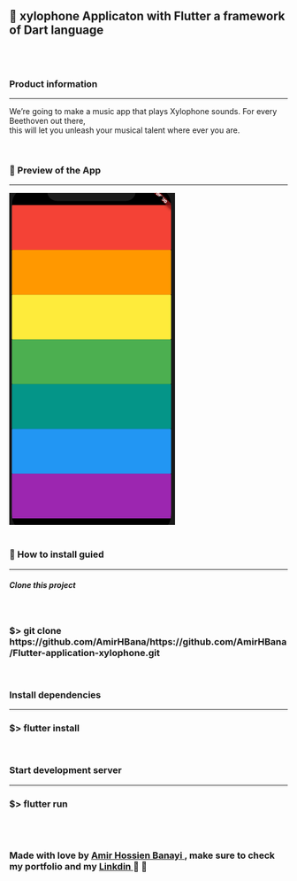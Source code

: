 
<h2> 🎹 <strong> xylophone </strong> Applicaton with Flutter a framework of Dart language  </h2>

<br>
<br>

<h3> Product information </h3>

<hr>

<p> We’re going to make a music app that plays Xylophone sounds. For every Beethoven out there,<br>
  this will let you unleash your musical talent where ever you are. </p>

<br>

<h3> 🚀 Preview of the App </h3>

<hr>

<img src="https://github.com/AmirHBana/Flutter-application-xylophone/blob/main/xy.png" alt="xylophone app " width="300" height="600">

<br>
<br>

<h3> 👷 How to install guied</h3>

<hr>

<h5> Clone this project </h5>

<br>

<h3> <strong> $> git clone https://github.com/AmirHBana/https://github.com/AmirHBana/Flutter-application-xylophone.git </strong></h3>

<br>

<h3> Install dependencies </h3>

<hr>

<h3> <strong> $> flutter install </strong> </h3>

<br>

<h3> Start development server </h3>

<hr>

<h3> <strong> $> flutter run </strong></h3>

<br>
<br>

<h3>
  <strong> Made with love by <a href="https://github.com/AmirHBana"> Amir Hossien Banayi </a> , make sure to check my portfolio and my <a href="https://www.linkedin.com/in/amirhossien-banayikhalilabad/"> Linkdin </a> 💜 🎹 </strong>
</h3>
